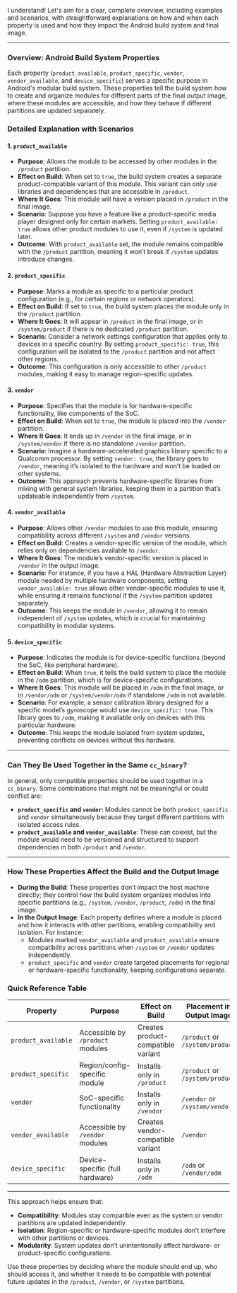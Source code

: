 I understand! Let's aim for a clear, complete overview, including examples and scenarios, with straightforward explanations on how and when each property is used and how they impact the Android build system and final image.

---

### Overview: Android Build System Properties

Each property (`product_available`, `product_specific`, `vendor`, `vendor_available`, and `device_specific`) serves a specific purpose in Android's modular build system. These properties tell the build system how to create and organize modules for different parts of the final output image, where these modules are accessible, and how they behave if different partitions are updated separately.

### Detailed Explanation with Scenarios

#### 1. `product_available`
   - **Purpose**: Allows the module to be accessed by other modules in the `/product` partition.
   - **Effect on Build**: When set to `true`, the build system creates a separate product-compatible variant of this module. This variant can only use libraries and dependencies that are accessible in `/product`.
   - **Where It Goes**: This module will have a version placed in `/product` in the final image.
   - **Scenario**: Suppose you have a feature like a product-specific media player designed only for certain markets. Setting `product_available: true` allows other product modules to use it, even if `/system` is updated later.
   - **Outcome**: With `product_available` set, the module remains compatible with the `/product` partition, meaning it won’t break if `/system` updates introduce changes.

#### 2. `product_specific`
   - **Purpose**: Marks a module as specific to a particular product configuration (e.g., for certain regions or network operators).
   - **Effect on Build**: If set to `true`, the build system places the module only in the `/product` partition.
   - **Where It Goes**: It will appear in `/product` in the final image, or in `/system/product` if there is no dedicated `/product` partition.
   - **Scenario**: Consider a network settings configuration that applies only to devices in a specific country. By setting `product_specific: true`, this configuration will be isolated to the `/product` partition and not affect other regions.
   - **Outcome**: This configuration is only accessible to other `/product` modules, making it easy to manage region-specific updates.

#### 3. `vendor`
   - **Purpose**: Specifies that the module is for hardware-specific functionality, like components of the SoC.
   - **Effect on Build**: When set to `true`, the module is placed into the `/vendor` partition.
   - **Where It Goes**: It ends up in `/vendor` in the final image, or in `/system/vendor` if there is no standalone `/vendor` partition.
   - **Scenario**: Imagine a hardware-accelerated graphics library specific to a Qualcomm processor. By setting `vendor: true`, the library goes to `/vendor`, meaning it’s isolated to the hardware and won’t be loaded on other systems.
   - **Outcome**: This approach prevents hardware-specific libraries from mixing with general system libraries, keeping them in a partition that’s updateable independently from `/system`.

#### 4. `vendor_available`
   - **Purpose**: Allows other `/vendor` modules to use this module, ensuring compatibility across different `/system` and `/vendor` versions.
   - **Effect on Build**: Creates a vendor-specific version of the module, which relies only on dependencies available to `/vendor`.
   - **Where It Goes**: The module’s vendor-specific version is placed in `/vendor` in the output image.
   - **Scenario**: For instance, if you have a HAL (Hardware Abstraction Layer) module needed by multiple hardware components, setting `vendor_available: true` allows other vendor-specific modules to use it, while ensuring it remains functional if the `/system` partition updates separately.
   - **Outcome**: This keeps the module in `/vendor`, allowing it to remain independent of `/system` updates, which is crucial for maintaining compatibility in modular systems.

#### 5. `device_specific`
   - **Purpose**: Indicates the module is for device-specific functions (beyond the SoC, like peripheral hardware).
   - **Effect on Build**: When `true`, it tells the build system to place the module in the `/odm` partition, which is for device-specific configurations.
   - **Where It Goes**: This module will be placed in `/odm` in the final image, or in `/vendor/odm` or `/system/vendor/odm` if standalone `/odm` is not available.
   - **Scenario**: For example, a sensor calibration library designed for a specific model’s gyroscope would use `device_specific: true`. This library goes to `/odm`, making it available only on devices with this particular hardware.
   - **Outcome**: This keeps the module isolated from system updates, preventing conflicts on devices without this hardware.

---
### Can They Be Used Together in the Same `cc_binary`?

In general, only compatible properties should be used together in a `cc_binary`. Some combinations that might not be meaningful or could conflict are:
   - **`product_specific` and `vendor`**: Modules cannot be both `product_specific` and `vendor` simultaneously because they target different partitions with isolated access rules.
   - **`product_available` and `vendor_available`**: These can coexist, but the module would need to be versioned and structured to support dependencies in both `/product` and `/vendor`.

---

### How These Properties Affect the Build and the Output Image

- **During the Build**: These properties don’t impact the host machine directly; they control how the build system organizes modules into specific partitions (e.g., `/system`, `/vendor`, `/product`, `/odm`) in the final image.
- **In the Output Image**: Each property defines where a module is placed and how it interacts with other partitions, enabling compatibility and isolation. For instance:
   - Modules marked `vendor_available` and `product_available` ensure compatibility across partitions when `/system` or `/vendor` updates independently.
   - `product_specific` and `vendor` create targeted placements for regional or hardware-specific functionality, keeping configurations separate.

### Quick Reference Table

| Property             | Purpose                              | Effect on Build                      | Placement in Output Image |
|----------------------|--------------------------------------|--------------------------------------|----------------------------|
| `product_available`  | Accessible by `/product` modules    | Creates product-compatible variant   | `/product` or `/system/product` |
| `product_specific`   | Region/config-specific module       | Installs only in `/product`          | `/product` or `/system/product` |
| `vendor`             | SoC-specific functionality          | Installs only in `/vendor`           | `/vendor` or `/system/vendor` |
| `vendor_available`   | Accessible by `/vendor` modules     | Creates vendor-compatible variant    | `/vendor`                   |
| `device_specific`    | Device-specific (full hardware)     | Installs only in `/odm`              | `/odm` or `/vendor/odm`     |

---

This approach helps ensure that:
- **Compatibility**: Modules stay compatible even as the system or vendor partitions are updated independently.
- **Isolation**: Region-specific or hardware-specific modules don’t interfere with other partitions or devices.
- **Modularity**: System updates don’t unintentionally affect hardware- or product-specific configurations.

Use these properties by deciding where the module should end up, who should access it, and whether it needs to be compatible with potential future updates in the `/product`, `/vendor`, or `/system` partitions.
































